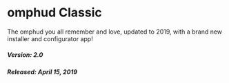 # omphud Classic

The omphud you all remember and love, updated to 2019, with a brand new installer and configurator app!

##### Version: 2.0
##### Released: April 15, 2019
